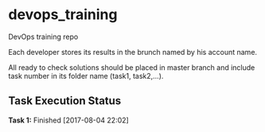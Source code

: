 # devops_training
DevOps training repo

Each developer stores its results in the brunch named by his account name.

All ready to check solutions should be placed in master branch and include task number in its folder name (task1, task2,...).

## Task Execution Status

**Task 1:** Finished [2017-08-04 22:02]
